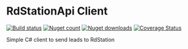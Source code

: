 # RdStationApi Client
[![Build status](https://ci.appveyor.com/api/projects/status/a88qv14kqynn6b7x?svg=true)](https://ci.appveyor.com/project/FortesTecnologia/rsstationapi)
[![Nuget count](http://img.shields.io/nuget/v/RdStationApi.Client.svg)](http://www.nuget.org/packages/RdStationApi.Client/)
[![Nuget downloads](http://img.shields.io/nuget/dt/RdStationApi.Client.svg)](http://www.nuget.org/packages/RdStationApi.Client/)
[![Coverage Status](https://coveralls.io/repos/fortesinformatica/RdStationApi/badge.svg?branch=master&service=github)](https://coveralls.io/github/fortesinformatica/RdStationApi?branch=master)


Simple C# client to send leads to RdStation

